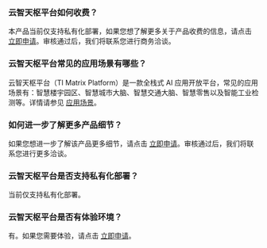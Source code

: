 ### 云智天枢平台如何收费？
本产品当前仅支持私有化部署，如果您想了解更多关于产品收费的信息，请点击 [立即申请](https://cloud.tencent.com/apply/p/wb0rypfnsbi)。审核通过后，我们将联系您进行商务洽谈。

### 云智天枢平台常见的应用场景有哪些？
云智天枢平台（TI Matrix Platform）是一款全栈式 AI 应用开放平台，常见的应用场景有：智慧楼宇园区、智慧城市大脑、智慧交通大脑、智慧零售以及智能工业检测等。详情请参见 [应用场景](https://cloud.tencent.com/document/product/1026/32123)。

### 如何进一步了解更多产品细节？
如果您想进一步了解该产品更多细节，请点击 [立即申请](https://cloud.tencent.com/apply/p/wb0rypfnsbi)。审核通过后，我们将联系您进行更多洽谈。


### 云智天枢平台是否支持私有化部署？
当前仅支持私有化部署。

### 云智天枢平台是否有体验环境？
有。如果您需要体验，请点击 [立即申请](https://cloud.tencent.com/apply/p/wb0rypfnsbi)。
